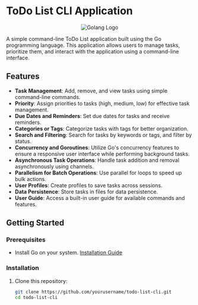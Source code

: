 # ToDo List CLI Application

<p align="center">
  <img src="https://golang.org/doc/gopher/frontpage.png" alt="Golang Logo">
</p>

A simple command-line ToDo List application built using the Go programming language. This application allows users to manage tasks, prioritize them, and interact with the application using a command-line interface.

## Features

- **Task Management**: Add, remove, and view tasks using simple command-line commands.
- **Priority**: Assign priorities to tasks (high, medium, low) for effective task management.
- **Due Dates and Reminders**: Set due dates for tasks and receive reminders.
- **Categories or Tags**: Categorize tasks with tags for better organization.
- **Search and Filtering**: Search for tasks by keywords or tags, and filter by status.
- **Concurrency and Goroutines**: Utilize Go's concurrency features to ensure a responsive user interface while performing background tasks.
- **Asynchronous Task Operations**: Handle task addition and removal asynchronously using channels.
- **Parallelism for Batch Operations**: Use parallel for loops to speed up bulk actions.
- **User Profiles**: Create profiles to save tasks across sessions.
- **Data Persistence**: Store tasks in files for data persistence.
- **User Guide**: Access a built-in user guide for available commands and features.

## Getting Started

### Prerequisites

- Install Go on your system. [Installation Guide](https://golang.org/doc/install)

### Installation

1. Clone this repository:

   ```bash
   git clone https://github.com/yourusername/todo-list-cli.git
   cd todo-list-cli
